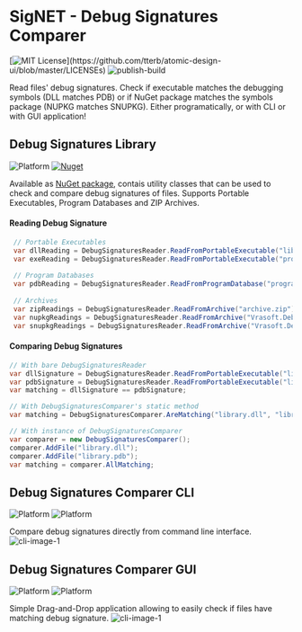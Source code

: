 # SigNET - Debug Signatures Comparer
[![MIT License](https://img.shields.io/apm/l/atomic-design-ui.svg?)](https://github.com/tterb/atomic-design-ui/blob/master/LICENSEs)
![publish-build](https://github.com/McjMzn/DebugSignaturesComparer/workflows/publish-build/badge.svg)

Read files' debug signatures. Check if executable matches the debugging symbols (DLL matches PDB) or if NuGet package matches the symbols package (NUPKG matches SNUPKG). Either programatically, or with CLI or with GUI application!

## Debug Signatures Library
![Platform](https://img.shields.io/badge/.NET%20Standard-2.0-blue)
[![Nuget](https://img.shields.io/nuget/v/SigNET)](https://www.nuget.org/packages/SigNET/)

Available as [NuGet package](https://www.nuget.org/packages/SigNET/), contais utility classes that can be used to check and compare debug signatures of files. Supports Portable Executables, Program Databases and ZIP Archives.

#### Reading Debug Signature
```c#
 // Portable Executables
 var dllReading = DebugSignaturesReader.ReadFromPortableExecutable("library.dll");
 var exeReading = DebugSignaturesReader.ReadFromPortableExecutable("program.exe");
  
 // Program Databases
 var pdbReading = DebugSignaturesReader.ReadFromProgramDatabase("program.pdb");
 
 // Archives
 var zipReadings = DebugSignaturesReader.ReadFromArchive("archive.zip");
 var nupkgReadings = DebugSignaturesReader.ReadFromArchive("Vrasoft.DebugSignatures.1.0.0.nupkg");
 var snupkgReadings = DebugSignaturesReader.ReadFromArchive("Vrasoft.DebugSignatures.1.0.0.snupkg");
```
#### Comparing Debug Signatures
```c#
// With bare DebugSignaturesReader
var dllSignature = DebugSignaturesReader.ReadFromPortableExecutable("library.dll").DebugSignature;
var pdbSignature = DebugSignaturesReader.ReadFromPortableExecutable("library.pdb").DebugSignature;
var matching = dllSignature == pdbSignature;

// With DebugSignaturesComparer's static method
var matching = DebugSignaturesComparer.AreMatching("library.dll", "library.pdb");

// With instance of DebugSignaturesComparer
var comparer = new DebugSignaturesComparer();
comparer.AddFile("library.dll");
comparer.AddFile("library.pdb");
var matching = comparer.AllMatching;
```

## Debug Signatures Comparer CLI
![Platform](https://img.shields.io/badge/.NET-5.0-blue)
![Platform](https://img.shields.io/badge/OS-Windows%20|%20Linux%20|%20MacOS-lightgrey)

Compare debug signatures directly from command line interface.
![cli-image-1](https://i.imgur.com/K6NlOxY.png "Debug Signatures Comparer CLI")

## Debug Signatures Comparer GUI
![Platform](https://img.shields.io/badge/.NET-5.0%20WPF-blue)
![Platform](https://img.shields.io/badge/OS-Windows-lightgrey)

Simple Drag-and-Drop application allowing to easily check if files have matching debug signature.
![cli-image-1](https://i.imgur.com/3CxTfea.png "Debug Signatures Comparer GUI")
